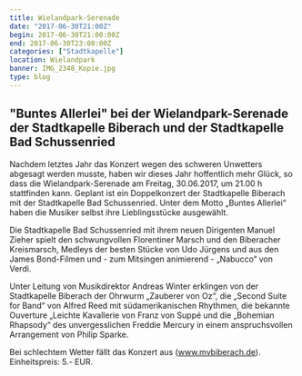 ```yaml
---
title: Wielandpark-Serenade
date: "2017-06-30T21:00Z"
begin: 2017-06-30T21:00:00Z
end: 2017-06-30T23:00:00Z
categories: ["Stadtkapelle"]
location: Wielandpark
banner: IMG_2348_Kopie.jpg
type: blog
---
```

## "Buntes Allerlei" bei der Wielandpark-Serenade der Stadtkapelle Biberach und der Stadtkapelle Bad Schussenried

Nachdem letztes Jahr das Konzert wegen des schweren Unwetters abgesagt werden musste, haben wir dieses Jahr hoffentlich mehr Glück, so dass die Wielandpark-Serenade am Freitag, 30.06.2017, um 21.00 h stattfinden kann. Geplant ist ein Doppelkonzert der Stadtkapelle Biberach mit der Stadtkapelle Bad Schussenried. Unter dem Motto „Buntes Allerlei“ haben die Musiker selbst ihre Lieblingsstücke ausgewählt.

Die Stadtkapelle Bad Schussenried mit ihrem neuen Dirigenten Manuel Zieher spielt den schwungvollen Florentiner Marsch und den Biberacher Kreismarsch, Medleys der besten Stücke von Udo Jürgens und aus den James Bond-Filmen und - zum Mitsingen animierend - „Nabucco“ von Verdi.

Unter Leitung von Musikdirektor Andreas Winter erklingen von der Stadtkapelle Biberach der Ohrwurm „Zauberer von Oz“, die „Second Suite for Band“ von Alfred Reed mit südamerikanischen Rhythmen, die bekannte Ouverture „Leichte Kavallerie von Franz von Suppé und die „Bohemian Rhapsody“ des unvergesslichen Freddie Mercury in einem anspruchsvollen Arrangement von Philip Sparke.

Bei schlechtem Wetter fällt das Konzert aus (www.mvbiberach.de). Einheitspreis: 5.- EUR.